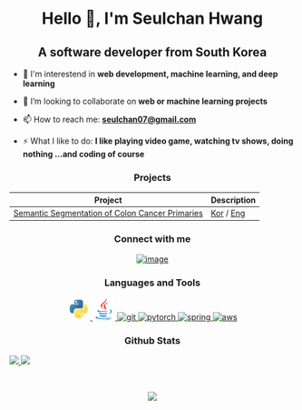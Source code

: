 <h1 align="center">Hello 👋, I'm Seulchan Hwang </h1>
<h2 align="center">A software developer from South Korea</h2>

- 🧠 I'm interestend in **web development, machine learning, and deep learning**

- 👯 I’m looking to collaborate on **web or machine learning projects**

- 📫 How to reach me: **seulchan07@gmail.com**

- ⚡ What I like to do: **I like playing video game, watching tv shows, doing nothing ...and coding of course**


<h3 align="center">Projects</h3>
<div align="center">

| Project | Description |
| --- | --- |
| [Semantic Segmentation of Colon Cancer Primaries](https://github.com/seulchan/DLD1) | [Kor](https://growing-everyday-chan.notion.site/b982b8f508d44647a9985ad78449177d) / [Eng](https://growing-everyday-chan.notion.site/Semantic-Segmentation-of-Colon-Cancer-Primaries-64dab15e94944dccb43cd308befff92e)|

</div>
<h3 align="center">Connect with me</h3>
<div align="center">

[![image](https://img.shields.io/badge/Gmail-D14836?style=for-the-badge&logo=gmail&logoColor=white)](mailto:seulchan07@gmail.com)

</div>

<h3 align="center">Languages and Tools</h3>

<p align="center"> 
  <a href="https://www.python.org" target="_blank"> 
    <img src="https://raw.githubusercontent.com/devicons/devicon/master/icons/python/python-original.svg" alt="python" width="40" height="40"/> 
  </a>  
  <a href="https://www.java.com/" target="_blank"> 
    <img src="https://raw.githubusercontent.com/devicons/devicon/master/icons/java/java-original.svg" alt="linux" width="40" height="40"/> 
  </a> 
  <a href="https://git-scm.com/" target="_blank"> 
    <img src="https://www.vectorlogo.zone/logos/git-scm/git-scm-icon.svg" alt="git" width="40" height="40"/> 
  </a>
  <a href="https://pytorch.org/" target="_blank">
    <img src="https://img.shields.io/badge/PyTorch-%23EE4C2C.svg?style=for-the-badge&logo=PyTorch&logoColor=white" alt="pytorch" width="80" height="40"/> 
  </a>
  <a href="https://spring.io/" target="_blank">
    <img src="https://img.shields.io/badge/spring-%236DB33F.svg?style=for-the-badge&logo=spring&logoColor=white" alt="spring" width="80" height="40"/> 
  </a>
  <a href="https://aws.amazon.com//" target="_blank">
    <img src="https://img.shields.io/badge/AWS-%23FF9900.svg?style=for-the-badge&logo=amazon-aws&logoColor=white" alt="aws" width="80" height="40"/> 
  </a>
</p>

<h3 align="center">Github Stats</h3>
<p align="left">
  <a href="https://seulchan.github.io">
  <img width="49.5%" src="https://github-readme-stats-sigma-five.vercel.app/api?username=seulchan&show_icons=true&theme=gruvbox&hide_border=true" />
    <img width="49.5%" src="https://github-readme-streak-stats.herokuapp.com/?user=seulchan&theme=gruvbox&hide_border=true" />
  </a>
</p>
<br>


<p align="center">
 <a href="https://hits.seeyoufarm.com"><img src="https://hits.seeyoufarm.com/api/count/incr/badge.svg?url=https%3A%2F%2Fgithub.com%2Fseulchan%2Fseulchan&count_bg=%2379C83D&title_bg=%23555555&icon=&icon_color=%23E7E7E7&title=hits&edge_flat=false"/></a>
</p>   
